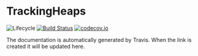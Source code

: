 # TrackingHeaps

![Lifecycle](https://img.shields.io/badge/lifecycle-experimental-orange.svg)<!--
![Lifecycle](https://img.shields.io/badge/lifecycle-maturing-blue.svg)
![Lifecycle](https://img.shields.io/badge/lifecycle-stable-green.svg)
![Lifecycle](https://img.shields.io/badge/lifecycle-retired-orange.svg)
![Lifecycle](https://img.shields.io/badge/lifecycle-archived-red.svg)
![Lifecycle](https://img.shields.io/badge/lifecycle-dormant-blue.svg) -->
[![Build Status](https://travis-ci.com/henriquebecker91/TrackingHeaps.jl.svg?branch=master)](https://travis-ci.com/henriquebecker91/TrackingHeaps.jl)
[![codecov.io](http://codecov.io/github/henriquebecker91/TrackingHeaps.jl/coverage.svg?branch=master)](http://codecov.io/github/henriquebecker91/TrackingHeaps.jl?branch=master)

The documentation is automatically generated by Travis. When the link is created it will be updated here.

